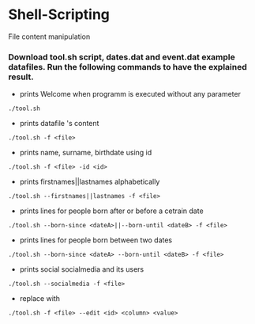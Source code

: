 # Shell-Scripting #
File content manipulation

### Download tool.sh script, dates.dat and event.dat example datafiles. Run the following commands to have the explained result. ###

* prints Welcome when programm is executed without any parameter
```
./tool.sh
```

* prints datafile 's content
```
./tool.sh -f <file>
```

* prints name, surname, birthdate using id
```
./tool.sh -f <file> -id <id>
```
* prints firstnames||lastnames alphabetically
```
./tool.sh --firstnames||lastnames -f <file> 
```

* prints lines for people born after or before a cetrain date
```  
./tool.sh --born-since <dateA>||--born-until <dateB> -f <file>
```

* prints lines for people born between two dates
```
./tool.sh --born-since <dateA> --born-until <dateB> -f <file>
```

* prints social socialmedia and its users
```
./tool.sh --socialmedia -f <file> 
```

* replace <column> with <value>
```
./tool.sh -f <file> --edit <id> <column> <value> 
```
